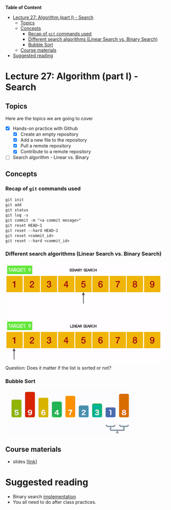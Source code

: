 
**Table of Content**
- [Lecture 27: Algorithm (part I) - Search](#lecture-27-algorithm-part-i---search)
  - [Topics](#topics)
  - [Concepts](#concepts)
    - [Recap of `git` commands used](#recap-of-git-commands-used)
    - [Different search algorithms (Linear Search vs. Binary Search)](#different-search-algorithms-linear-search-vs-binary-search)
    - [Bubble Sort](#bubble-sort)
  - [Course materials](#course-materials)
- [Suggested reading](#suggested-reading)

# Lecture 27: Algorithm (part I) - Search

## Topics
Here are the topics we are going to cover
* [X] Hands-on practice with Github
  * [X] Create an empty repository
  * [X] Add a new file to the repository
  * [X] Pull a remote repository
  * [x] Contribute to a remote repository
* [ ] Search algorithm - Linear vs. Binary

## Concepts
### Recap of `git` commands used
  ```
  git init
  git add
  git status
  git log -s
  git commit -m "<a commit mesage>"
  git reset HEAD~1
  git reset --hard HEAD~1
  git reset <commit_id>
  git reset --hard <commit_id>
  ```

### Different search algorithms (Linear Search vs. Binary Search)
![](./pics/search_algo.gif)
Question: Does it matter if the list is sorted or not?

### Bubble Sort
![](./pics/bubble_sort_avg.gif)


## Course materials
* slides [[link](https://docs.google.com/presentation/d/1V3UgsJ_vXLN_qYO2Xe-VDvUkvW_6z8zKf4HqK8BzfAQ/edit?usp=sharing)]

# Suggested reading
* Binary search [implementation](https://www.programiz.com/dsa/binary-search)
* You all need to do after class practices.
